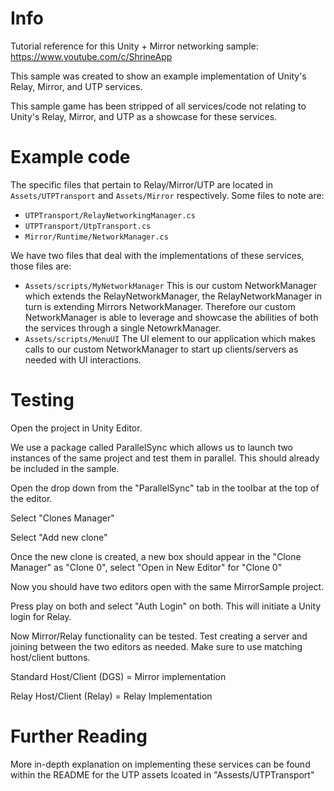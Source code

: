 # Info

Tutorial reference for this Unity + Mirror networking sample: https://www.youtube.com/c/ShrineApp

This sample was created to show an example implementation of Unity's Relay, Mirror, and UTP services.

This sample game has been stripped of all services/code not relating to Unity's Relay, Mirror, and UTP as a showcase for these services.

#  Example code

The specific files that pertain to Relay/Mirror/UTP are located in `Assets/UTPTransport` and `Assets/Mirror` respectively. Some files to note are:

- `UTPTransport/RelayNetworkingManager.cs`
- `UTPTransport/UtpTransport.cs`
- `Mirror/Runtime/NetworkManager.cs`


We have two files that deal with the implementations of these services, those files are:

- `Assets/scripts/MyNetworkManager`
	This is our custom NetworkManager which extends the RelayNetworkManager, the RelayNetworkManager in turn is extending Mirrors NetworkManager.
	Therefore our custom NetworkManager is able to leverage and showcase the abilities of both the services through a single NetowrkManager.
- `Assets/scripts/MenuUI`
	The UI element to our application which makes calls to our custom NetworkManager to start up clients/servers as needed with UI interactions.

# Testing

Open the project in Unity Editor. 

We use a package called ParallelSync which allows us to launch two instances of the same project and test them in parallel. This should already be included in the sample.

Open the drop down from the "ParallelSync" tab in the toolbar at the top of the editor. 

Select "Clones Manager"

Select "Add new clone"

Once the new clone is created, a new box should appear in the "Clone Manager" as "Clone 0", select "Open in New Editor" for "Clone 0"

Now you should have two editors open with the same MirrorSample project.

Press play on both and select "Auth Login" on both. This will initiate a Unity login for Relay.

Now Mirror/Relay functionality can be tested. Test creating a server and joining between the two editors as needed. Make sure to use matching host/client buttons.

Standard Host/Client (DGS) = Mirror implementation

Relay Host/Client (Relay) = Relay Implementation

# Further Reading

More in-depth explanation on implementing these services can be found within the README for the UTP assets lcoated in "Assests/UTPTransport"